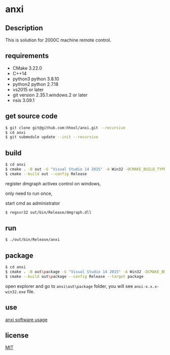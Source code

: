 # anxi

## Description

This is solution for 2000C machine remote control.

## requirements

- CMake 3.22.0
- C++14
- python3 python 3.8.10
- python2 python 2.7.18
- vs2015 or later
- git version 2.35.1.windows.2 or later
- nsis 3.09.1
  
## get source code

```bash
$ git clone git@github.com:hhool/anxi.git --recursive
$ cd anxi
$ git submodule update --init --recursive
```

## build

```bash
$ cd anxi
$ cmake . -B out -G "Visual Studio 14 2015" -A Win32 -DCMAKE_BUILD_TYPE="Release"
$ cmake --build out --config Release
```

register dmgraph activex control on windows,

only need to run once,

start cmd as administrator

```bash
$ regsvr32 out/bin/Release/dmgraph.dll
```

## run

```bash
$ ./out/bin/Release/anxi
```

## package

```bash
$ cd anxi
$ cmake . -B out\package -G "Visual Studio 14 2015" -A Win32 -DCMAKE_BUILD_TYPE="Release"
$ cmake --build out\package --config Release --target package
```

open explorer and go to `anxi\out\package` folder, you will see `anxi-x.x.x-win32.exe` file.

## use

[anxi software usage](./package/README.install.help.en.md)

## license

[MIT](./package/LICENSE)